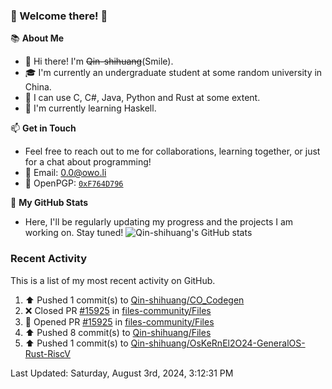 ### 🌟 Welcome there! 🌟

📚 **About Me**
- 👋 Hi there! I'm ~~Qin-shihuang~~(Smile).
- 🎓 I'm currently an undergraduate student at some random university in China.
- 🚀 I can use C, C#, Java, Python and Rust at some extent.
- 🌱 I'm currently learning Haskell.

📫 **Get in Touch**
- Feel free to reach out to me for collaborations, learning together, or just for a chat about programming!
- 📩 Email: 0.0@owo.li
- 🔑 OpenPGP: [`0xF764D796`](https://keys.openpgp.org/vks/v1/by-fingerprint/99D5AF94A1585E16E14895EFBF6C0BF4F764D796)


📝 **My GitHub Stats**
- Here, I'll be regularly updating my progress and the projects I am working on. Stay tuned!
![Qin-shihuang's GitHub stats](https://github-readme-stats.vercel.app/api?username=Qin-shihuang&show_icons=true)

### Recent Activity

This is a list of my most recent activity on GitHub.

<!--RECENT_ACTIVITY:start-->
1. ⬆️ Pushed 1 commit(s) to [Qin-shihuang/CO_Codegen](https://github.com/Qin-shihuang/CO_Codegen)<br>
2. ❌ Closed PR [#15925](https://github.com/files-community/Files/pull/15925) in [files-community/Files](https://github.com/files-community/Files)<br>
3. 💪 Opened PR [#15925](https://github.com/files-community/Files/pull/15925) in [files-community/Files](https://github.com/files-community/Files)<br>
4. ⬆️ Pushed 8 commit(s) to [Qin-shihuang/Files](https://github.com/Qin-shihuang/Files)<br>
5. ⬆️ Pushed 1 commit(s) to [Qin-shihuang/OsKeRnEl2O24-GeneralOS-Rust-RiscV](https://github.com/Qin-shihuang/OsKeRnEl2O24-GeneralOS-Rust-RiscV)<br>
<!--RECENT_ACTIVITY:end-->

<!--RECENT_ACTIVITY:last_update-->
Last Updated: Saturday, August 3rd, 2024, 3:12:31 PM
<!--RECENT_ACTIVITY:last_update_end-->
